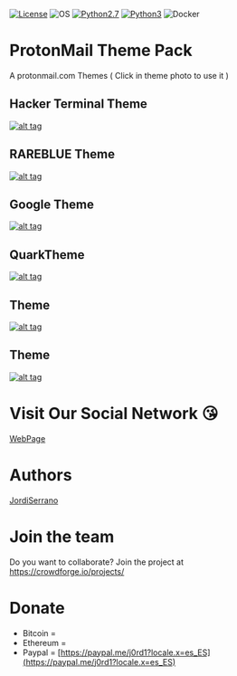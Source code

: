[![License](https://img.shields.io/badge/License-MIT-blue.svg?style=flat-square)](https://github.com/Manisso/fsociety/blob/master/LICENSE) ![OS](https://img.shields.io/badge/Tested%20On-Linux%20|%20OSX%20|%20Windows%20|%20Android-yellowgreen.svg?style=flat-square) [![Python2.7](https://img.shields.io/badge/Python-2.7-green.svg?style=flat-square)](https://www.python.org/downloads/release/python-2714/) [![Python3](https://img.shields.io/badge/Python-3-green.svg?style=flat-square)](https://github.com/Manisso/fsociety/tree/python3) ![Docker](https://img.shields.io/docker/automated/jrottenberg/ffmpeg.svg?style=flat-square)

# ProtonMail Theme Pack

A protonmail.com Themes ( Click in theme photo to use it )

## Hacker Terminal Theme

[![alt tag](https://i.imgur.com/xnMMUO0.png)](https://github.com/j0rd1s3rr4n0/protonmail_themes/blob/master/hackertheme)

## RAREBLUE Theme

[![alt tag](https://i.imgur.com/cxgRcXd.png)](https://github.com/j0rd1s3rr4n0/protonmail_themes/blob/master/rareblue)

## Google Theme

[![alt tag](https://i.imgur.com/H86YU9N.png)](https://github.com/j0rd1s3rr4n0/protonmail_themes/blob/master/GoogleTheme)

## QuarkTheme

[![alt tag](https://i.imgur.com/KX5OT7b.png)](https://github.com/csalmeida/quark/blob/master/source/v3.5.16/css/style.css)

## Theme

[![alt tag](https://i.imgur.com/xnMMUO0.png)](URL)
## Theme

[![alt tag](https://i.imgur.com/xnMMUO0.png)](URL)

# Visit Our Social Network :kissing_heart:

[WebPage](https://jordiserrano.tk)


# Authors

[JordiSerrano](https://github.com/j0rd1s3rr4n0/)



# Join the team 
 Do you want to collaborate? Join the project at https://crowdforge.io/projects/
 
 # Donate
- Bitcoin  = 
- Ethereum = 
- Paypal =  [https://paypal.me/j0rd1?locale.x=es_ES](https://paypal.me/j0rd1?locale.x=es_ES)



